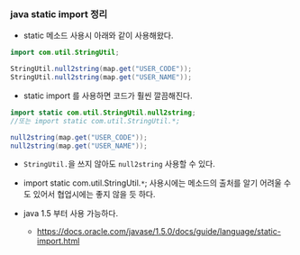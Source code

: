 ### java static import 정리

* static 메소드 사용시 아래와 같이 사용해왔다.
```java
import com.util.StringUtil;

StringUtil.null2string(map.get("USER_CODE"));
StringUtil.null2string(map.get("USER_NAME"));
```

* static import 를 사용하면 코드가 훨씬 깔끔해진다.
```java
import static com.util.StringUtil.null2string;
//또는 import static com.util.StringUtil.*;

null2string(map.get("USER_CODE"));
null2string(map.get("USER_NAME"));
```
  * <code>StringUtil.</code>을 쓰지 않아도 <code>null2string</code> 사용할 수 있다.

* import static com.util.StringUtil.<code>*</code>; 사용시에는 메소드의 출처를 알기 어려울 수도 있어서 협업시에는 좋지 않을 듯 하다.
* java 1.5 부터 사용 가능하다.
  * https://docs.oracle.com/javase/1.5.0/docs/guide/language/static-import.html

